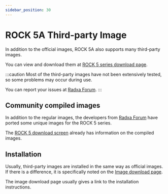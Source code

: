 ```yaml
---
sidebar_position: 30
---
```


# ROCK 5A Third-party Image

In addition to the official images, ROCK 5A also supports many third-party images.

You can view and download them at [ROCK 5 series download page](https://wiki.radxa.com/Rock5/downloads).

:::caution
Most of the third-party images have not been extensively tested, so some problems may occur during use.

You can report your issues at [Radxa Forum](https://forum.radxa.com/).
:::

## Community compiled images

In addition to the regular images, the developers from [Radxa Forum](https://forum.radxa.com/) have ported some unique images for the ROCK 5 series.

The [ROCK 5 download screen](https://wiki.radxa.com/Rock5/downloads) already has information on the compiled images.

## Installation

Usually, third-party images are installed in the same way as official images. If there is a difference, it is specifically noted on the [Image download page](https://wiki.radxa.com/Rock5/downloads).

The image download page usually gives a link to the installation instructions.
